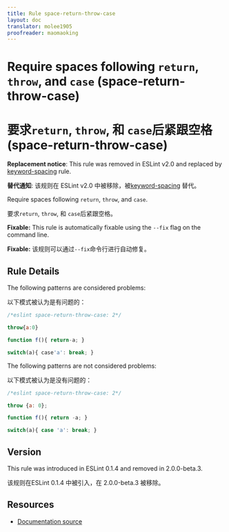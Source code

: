 ```yaml
---
title: Rule space-return-throw-case
layout: doc
translator: molee1905
proofreader: maomaoking
---
```

<!-- Note: No pull requests accepted for this file. See README.md in the root directory for details. -->

# Require spaces following `return`, `throw`, and `case` (space-return-throw-case)

# 要求`return`, `throw`, 和 `case`后紧跟空格 (space-return-throw-case)

**Replacement notice**: This rule was removed in ESLint v2.0 and replaced by [keyword-spacing](keyword-spacing) rule.

**替代通知**: 该规则在 ESLint v2.0 中被移除，被[keyword-spacing](keyword-spacing) 替代。

Require spaces following `return`, `throw`, and `case`.

要求`return`, `throw`, 和 `case`后紧跟空格。

**Fixable:** This rule is automatically fixable using the `--fix` flag on the command line.

**Fixable:** 该规则可以通过`--fix`命令行进行自动修复。

## Rule Details

The following patterns are considered problems:

以下模式被认为是有问题的：

```js
/*eslint space-return-throw-case: 2*/

throw{a:0}

function f(){ return-a; }

switch(a){ case'a': break; }
```

The following patterns are not considered problems:

以下模式被认为是没有问题的：

```js
/*eslint space-return-throw-case: 2*/

throw {a: 0};

function f(){ return -a; }

switch(a){ case 'a': break; }
```

## Version

This rule was introduced in ESLint 0.1.4 and removed in 2.0.0-beta.3.

该规则在ESLint 0.1.4 中被引入，在 2.0.0-beta.3 被移除。

## Resources

* [Documentation source](https://github.com/eslint/eslint/tree/master/docs/rules/space-return-throw-case.md)
